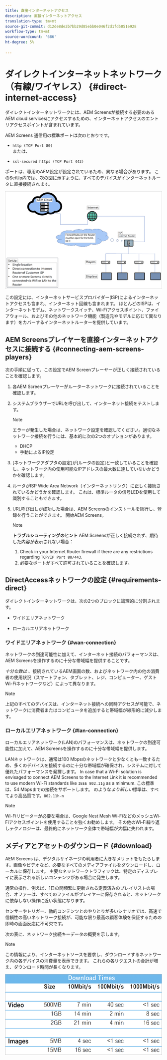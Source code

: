 ```yaml
---
title: 直接インターネットアクセス
description: 直接インターネットアクセス
translation-type: tm+mt
source-git-commit: d12de8de2b7bb29d85ebb0e046f2d1fd5051e928
workflow-type: tm+mt
source-wordcount: '686'
ht-degree: 5%

---
```



# ダイレクトインターネットネットワーク（有線/ワイヤレス） {#direct-internet-access}

ダイレクトインターネットワークには、AEM Screensが接続する必要のあるAEM cloud servicesにアクセスするための、インターネットアクセスのエントリアクセスポイントが含まれています。

AEM Screens 通信用の標準ポートは次のとおりです。
* `http (TCP Port 80)`
   <br>または、</br>

* `ssl-secured https (TCP Port 443)`

ポートは、専用のAEM設定が設定されているため、異なる場合があります。 このSetUp内では、次の図に示すように、すべてのデバイスがインターネットルータに直接接続されます。

![](/help/assets/direct-access-2.png)

この設定には、インターネットサービスプロバイダー(ISP)によるインターネットアクセスも含まれ、インターネット回線も含まれます。 ほとんどのISPは、インターネットモデム、ネットワークスイッチ、Wi-Fiアクセスポイント、ファイアウォール、およびその他のネットワーク機能（製造元やモデルに応じて異なります）をカバーするインターネットルーターを提供しています。

## AEM Screensプレイヤーを直接インターネットアクセスに接続する {#connecting-aem-screens-players}

次の手順に従って、この設定でAEM Screenプレーヤーが正しく接続されていることを確認します。

1. 各AEM Screenプレーヤーがルーターネットワークに接続されていることを確認します。
1. システムブラウザーでURLを呼び出して、インターネット接続をテストします。

   >[!NOTE]
   >エラーが発生した場合は、ネットワーク設定を確認してください。適切なネットワーク接続を行うには、基本的に次の2つのオプションがあります。
   >* DHCP
   >* 手動によるIP設定


1. [ネットワークアダプタの設定]が[ルータの設定]と一致していることを確認し、ネットワーク内の使用可能なIPアドレスの最大数に達していないかどうかを確認します。

1. ルータがISP Wide Area Network（インターネットリンク）に正しく接続されているかどうかを確認します。 これは、標準ルータの信号LEDを使用して識別することもできます。
1. URL呼び出しが成功した場合は、AEM Screensのインストールを続行し、登録を行うことができます。 開始AEM Screens。

   >[!NOTE]
   >**トラブルシューティングのヒント**
   >AEM Screensが正しく接続されず、期待した内容が表示されない場合：
   >
   >1. Check in your Internet Router firewall if there are any restrictions regarding `TCP/IP Port 80/443`.
   >1. 必要なポートがすべて許可されていることを確認します。


## DirectAccessネットワークの設定 {#requirements-direct}

ダイレクトインターネットワークは、次の2つのブロックに論理的に分割されます。

* ワイドエリアネットワーク

* ローカルエリアネットワーク

### ワイドエリアネットワーク {#wan-connection}

ネットワークの到達可能性に加えて、インターネット接続のパフォーマンスは、AEM Screensを操作するのに十分な帯域幅を提供することです。

*十分な数は* 、接続されているAEM画面の数、およびネットワーク内の他の消費者の使用状況（スマートフォン、タブレット、レジ、コンピューター、ゲストWi-Fiネットワークなど）によって異なります。

>[!NOTE]
>上記のすべてのデバイスは、インターネット接続への同時アクセスが可能で、ネットワークに消費者またはコンピュータを追加すると帯域幅が線形的に減少します。

### ローカルエリアネットワーク {#lan-connection}

ローカルエリアネットワーク(LAN)のパフォーマンスは、ネットワークの到達可能性に加えて、AEM Screensを操作するのに十分な帯域幅を提供します。

LANネットワークは、通常は100 Mbpsのネットワークと少なくとも一致するため、多くのデバイスを接続するのに十分な帯域幅が確保され、システムに対して優れたパフォーマンスを発揮します。
In case that a Wi-Fi solution is envisaged to connect AEM Screens to the Internet Link it is recommended to use modern Wi-Fi standards like `IEEE 802.11g` as a minimum. この標準は、54 Mbpsまでの接続をサポートします。  のような&#x200B;*より新しい*&#x200B;標準は、すべてより高品質です。`802.11h-n`

>[!NOTE]
>Wi-Fiリピーターが必要な場合は、Google Nest Mesh Wi-FiなどのメッシュWi-Fiアクセスポイントを使用することを強くお勧めします。 その他のWi-Fi繰り返しテクノロジーは、最終的にネットワーク全体で帯域幅が大幅に失われます。

## メディアとアセットのダウンロード {#download}

AEM Screens は、デジタルサイネージの利用者に大きなメリットをもたらします。画像やビデオなど、必要なすべてのメディアファイルをダウンロードし、ローカルに保存します。 主要なネットワークトラフィックは、特定のディスプレイに表示される新しいコンテンツがある場合に発生します。

通常の操作、例えば、1日の間頻繁に更新される定義済みのプレイリストの場合、オファーは、すべてのファイルがプレイヤーに保存されると、ネットワークに依存しない操作に近い状態になります。

センサーやトリガー、動的コンテンツとのやりとりが多いシナリオでは、高速で信頼性の高いネットワーク接続が、可能な限り最高の顧客体験を保証するための即時の画面反応に不可欠です。

次の表に、ネットワーク接続キーデータの概要を示します。

>[!NOTE]
>この情報により、インターネットソースを要求し、ダウンロードするネットワーク内の各デバイスの消費量を表示できます。 これらの各リクエストの合計が増え、ダウンロード時間が長くなります。

![](/help/assets/download-times-direct.png)

